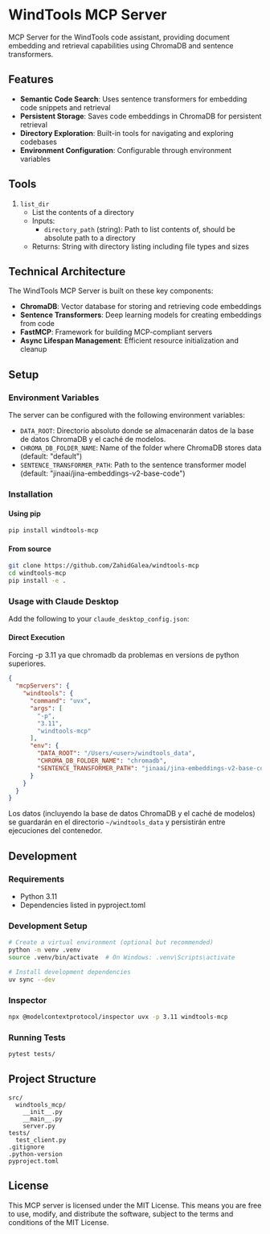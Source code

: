 # WindTools MCP Server

MCP Server for the WindTools code assistant, providing document embedding and retrieval capabilities using ChromaDB and
sentence transformers.

## Features

- **Semantic Code Search**: Uses sentence transformers for embedding code snippets and retrieval
- **Persistent Storage**: Saves code embeddings in ChromaDB for persistent retrieval
- **Directory Exploration**: Built-in tools for navigating and exploring codebases
- **Environment Configuration**: Configurable through environment variables

## Tools

1. `list_dir`
    - List the contents of a directory
    - Inputs:
        - `directory_path` (string): Path to list contents of, should be absolute path to a directory
    - Returns: String with directory listing including file types and sizes

## Technical Architecture

The WindTools MCP Server is built on these key components:

- **ChromaDB**: Vector database for storing and retrieving code embeddings
- **Sentence Transformers**: Deep learning models for creating embeddings from code
- **FastMCP**: Framework for building MCP-compliant servers
- **Async Lifespan Management**: Efficient resource initialization and cleanup

## Setup

### Environment Variables

The server can be configured with the following environment variables:

- `DATA_ROOT`: Directorio absoluto donde se almacenarán datos de la base de datos ChromaDB y el caché de modelos.
- `CHROMA_DB_FOLDER_NAME`: Name of the folder where ChromaDB stores data (default: "default")
- `SENTENCE_TRANSFORMER_PATH`: Path to the sentence transformer model (default: "jinaai/jina-embeddings-v2-base-code")

### Installation

#### Using pip

```bash
pip install windtools-mcp
```

#### From source

```bash
git clone https://github.com/ZahidGalea/windtools-mcp
cd windtools-mcp
pip install -e .
```

### Usage with Claude Desktop

Add the following to your `claude_desktop_config.json`:

#### Direct Execution

Forcing -p 3.11 ya que chromadb da problemas en versions de python superiores.

```json
{
  "mcpServers": {
    "windtools": {
      "command": "uvx",
      "args": [
        "-p",
        "3.11",
        "windtools-mcp"
      ],
      "env": {
        "DATA_ROOT": "/Users/<user>/windtools_data", 
        "CHROMA_DB_FOLDER_NAME": "chromadb",
        "SENTENCE_TRANSFORMER_PATH": "jinaai/jina-embeddings-v2-base-code"
      }
    }
  }
}
```

Los datos (incluyendo la base de datos ChromaDB y el caché de modelos) se guardarán en el directorio `~/windtools_data`
y persistirán entre ejecuciones del contenedor.

## Development

### Requirements

- Python 3.11
- Dependencies listed in pyproject.toml

### Development Setup

```bash
# Create a virtual environment (optional but recommended)
python -m venv .venv
source .venv/bin/activate  # On Windows: .venv\Scripts\activate

# Install development dependencies
uv sync --dev
```

### Inspector

```bash
npx @modelcontextprotocol/inspector uvx -p 3.11 windtools-mcp
```

### Running Tests

```bash
pytest tests/
```

## Project Structure

```
src/
  windtools_mcp/
    __init__.py
    __main__.py
    server.py
tests/
  test_client.py
.gitignore
.python-version
pyproject.toml
```

## License

This MCP server is licensed under the MIT License. This means you are free to use, modify, and distribute the software,
subject to the terms and conditions of the MIT License.